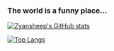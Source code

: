 ### The world is a funny place...

[![Zyansheep's GitHub stats](https://github-readme-stats.vercel.app/api?username=zyansheep)](https://github.com/anuraghazra/github-readme-stats)

[![Top Langs](https://github-readme-stats.vercel.app/api/top-langs/?username=zyansheep&exclude_repo=ZyEngine,Mandelbrot&hide=makefile,glsl&layout=compact)](https://github.com/anuraghazra/github-readme-stats)
